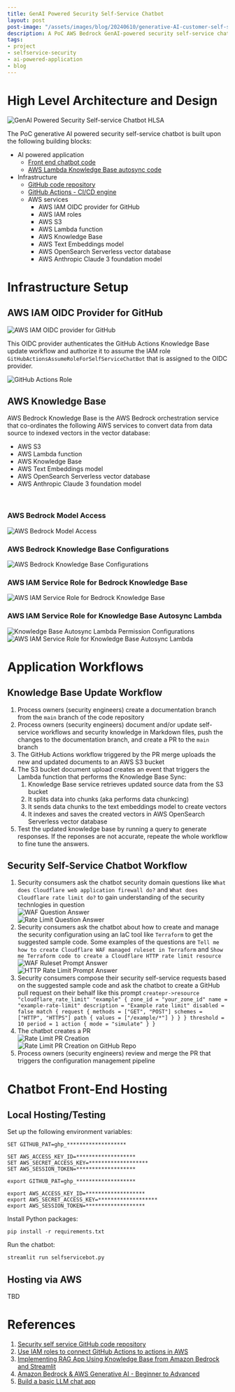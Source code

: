 ```yaml
---
title: GenAI Powered Security Self-Service Chatbot
layout: post
post-image: "/assets/images/blog/20240610/generative-AI-customer-self-service.jpg"
description: A PoC AWS Bedrock GenAI-powered security self-service chatbot
tags:
- project
- selfservice-security
- ai-powered-application
- blog
---
```


# High Level Architecture and Design

![GenAI Powered Security Self-service Chatbot HLSA](/assets/images/blog/20240610/security_selfservice_chatbot_hlsa.png "GenAI Powered Security Self-service Chatbot HLSA")

The PoC generative AI powered security self-service chatbot is built upon the following building blocks:

- AI powered application<br>
  - [Front end chatbot code](https://github.com/trantdai/genai/blob/main/selfservicebot.py)
  - [AWS Lambda Knowledge Base autosync code](https://github.com/trantdai/genai/blob/main/autosync_kb.py)
- Infrastructure<br>
  - [GitHub code repository](https://github.com/trantdai/genai)
  - [GitHub Actions - CI/CD engine](https://github.com/trantdai/genai/tree/main/.github/workflows)
  - AWS services<br>
    - AWS IAM OIDC provider for GitHub
    - AWS IAM roles
    - AWS S3
    - AWS Lambda function
    - AWS Knowledge Base
    - AWS Text Embeddings model
    - AWS OpenSearch Serverless vector database
    - AWS Anthropic Claude 3 foundation model

# Infrastructure Setup

## AWS IAM OIDC Provider for GitHub

![AWS IAM OIDC provider for GitHub](/assets/images/blog/20240610/aws_github_oidc_idp.png "AWS IAM OIDC provider for GitHub")

This OIDC provider authenticates the GitHub Actions Knowledge Base update workflow and authorize it to assume the IAM role `GitHubActionsAssumeRoleForSelfServiceChatBot` that is assigned to the OIDC provider.

![GitHub Actions Role](/assets/images/blog/20240610/github_role.png "GitHub Actions Role")

## AWS Knowledge Base

AWS Bedrock Knowledge Base is the AWS Bedrock orchestration service that co-ordinates the following AWS services to convert data from data source to indexed vectors in the vector database:

- AWS S3
- AWS Lambda function
- AWS Knowledge Base
- AWS Text Embeddings model
- AWS OpenSearch Serverless vector database
- AWS Anthropic Claude 3 foundation model
<br>

### AWS Bedrock Model Access
![AWS Bedrock Model Access](/assets/images/blog/20240610/aws_bedrock_model_access.png "AWS Bedrock Model Access")

### AWS Bedrock Knowledge Base Configurations
![AWS Bedrock Knowledge Base Configurations](/assets/images/blog/20240610/aws_bedrock_knowledge_base.png "AWS Bedrock Knowledge Base Configurations")

### AWS IAM Service Role for Bedrock Knowledge Base
![AWS IAM Service Role for Bedrock Knowledge Base](/assets/images/blog/20240610/aws_iam_kb_role.png "AWS IAM Service Role for Bedrock Knowledge Base")

### AWS IAM Service Role for Knowledge Base Autosync Lambda
![Knowledge Base Autosync Lambda Permission Configurations](/assets/images/blog/20240610/kbautosync_lambda_permissions.png "Knowledge Base Autosync Lambda Permission Configurations")
![AWS IAM Service Role for Knowledge Base Autosync Lambda](/assets/images/blog/20240610/kbautosync_lambda_iam_role.png "AWS IAM Service Role for Knowledge Base Autosync Lambda")

# Application Workflows

## Knowledge Base Update Workflow
1. Process owners (security engineers) create a documentation branch from the `main` branch of the code repository
2. Process owners (security engineers) document and/or update self-service workflows and security knowledge in Markdown files, push the changes to the documentation branch, and create a PR to the `main` branch
3. The GitHub Actions workflow triggered by the PR merge uploads the new and updated documents to an AWS S3 bucket
4. The S3 bucket document upload creates an event that triggers the Lambda function that performs the Knowledge Base Sync:
   1. Knowledge Base service retrieves updated source data from the S3 bucket
   2. It splits data into chunks (aka performs data chunkcing)
   3. It sends data chunks to the text embeddings model to create vectors
   4. It indexes and saves the created vectors in AWS OpenSearch Serverless vector database
5. Test the updated knowledge base by running a query to generate responses. If the reponses are not accurate, repeate the whole workflow to fine tune the answers.

## Security Self-Service Chatbot Workflow
1. Security consumers ask the chatbot security domain questions like `What does Cloudflare web application firewall do?` and `What does Cloudflare rate limit do?` to gain understanding of the security technlogies in question<br>![WAF Question Answer](/assets/images/blog/20240610/waf_question_answer.png "WAF Question Answer")<br>![Rate Limit Question Answer](/assets/images/blog/20240610/rate_limit_question_answer.png "Rate Limit Question Answer")
2. Security consumers ask the chatbot about how to create and manage the security configuration using an IaC tool like `Terraform` to get the suggested sample code. Some examples of the questions are `Tell me how to create Cloudflare WAF managed ruleset in Terraform` and `Show me Terraform code to create a Cloudflare HTTP rate limit resource`<br>![WAF Ruleset Prompt Answer](/assets/images/blog/20240610/chatbot_prompt_waf_ruleset.png "WAF Ruleset Prompt Answer")<br>![HTTP Rate Limit Prompt Answer](/assets/images/blog/20240610/chatbot_prompt_rate_limit.png "[HTTP Rate Limit Prompt Answer")
3. Security consumers compose their security self-service requests based on the suggested sample code and ask the chatbot to create a GitHub pull request on their behalf like this prompt ```createpr->resource "cloudflare_rate_limit" "example" { zone_id = "your_zone_id" name = "example-rate-limit" description = "Example rate limit" disabled = false match { request { methods = ["GET", "POST"] schemes = ["HTTP", "HTTPS"] path { values = ["/example/*"] } } } threshold = 10 period = 1 action { mode = "simulate" } }```
4. The chatbot creates a PR<br>![Rate Limit PR Creation](/assets/images/blog/20240610/create_pr_rate_limit.png "Rate Limit PR Creation")<br>![Rate Limit PR Creation on GitHub Repo](/assets/images/blog/20240610/pull_request_created_by_chatbot.png "Rate Limit PR Creation on GitHub Repo")
5. Process owners (security engineers) review and merge the PR that triggers the configuration management pipeline


# Chatbot Front-End Hosting

## Local Hosting/Testing

Set up the following environment variables:
```Windows
SET GITHUB_PAT=ghp_*******************

SET AWS_ACCESS_KEY_ID=*******************
SET AWS_SECRET_ACCESS_KEY=*******************
SET AWS_SESSION_TOKEN=*******************
```

```Linux
export GITHUB_PAT=ghp_*******************

export AWS_ACCESS_KEY_ID=*******************
export AWS_SECRET_ACCESS_KEY=*******************
export AWS_SESSION_TOKEN=*******************
```

Install Python packages:
```
pip install -r requirements.txt
```

Run the chatbot:
```Python
streamlit run selfservicebot.py
```

## Hosting via AWS
TBD

# References
1. [Security self service GitHub code repository](https://github.com/trantdai/genai)
2. [Use IAM roles to connect GitHub Actions to actions in AWS](https://aws.amazon.com/blogs/security/use-iam-roles-to-connect-github-actions-to-actions-in-aws/)
3. [Implementing RAG App Using Knowledge Base from Amazon Bedrock and Streamlit](https://medium.com/@saikatm.courses/implementing-rag-app-using-knowledge-base-from-amazon-bedrock-and-streamlit-e52f8300f01d)
4. [Amazon Bedrock & AWS Generative AI - Beginner to Advanced](https://cba.udemy.com/course/amazon-bedrock-aws-generative-ai-beginner-to-advanced/)
5. [Build a basic LLM chat app](https://docs.streamlit.io/develop/tutorials/llms/build-conversational-apps)